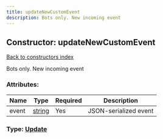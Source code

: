 ```yaml
---
title: updateNewCustomEvent
description: Bots only. New incoming event
---
```

## Constructor: updateNewCustomEvent  
[Back to constructors index](index.md)



Bots only. New incoming event

### Attributes:

| Name     |    Type       | Required | Description |
|----------|---------------|----------|-------------|
|event|[string](../types/string.md) | Yes|JSON-serialized event|



### Type: [Update](../types/Update.md)


